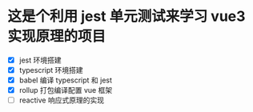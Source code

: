 # 这是个利用 jest 单元测试来学习 vue3 实现原理的项目

- [x] jest 环境搭建
- [x] typescript 环境搭建
- [x] babel 编译 typescript 和 jest
- [x] rollup 打包编译配置 vue 框架
- [ ] reactive 响应式原理的实现
